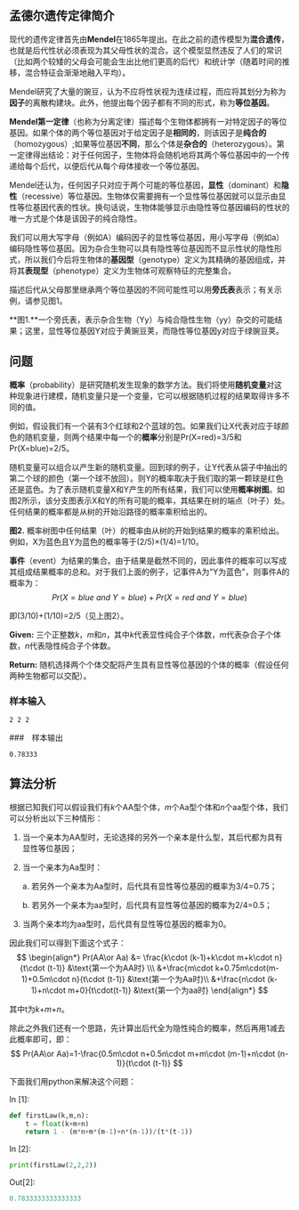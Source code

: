 ## 孟德尔遗传定律简介

现代的遗传定律首先由**Mendel**在1865年提出。在此之前的遗传模型为**混合遗传**，也就是后代性状必须表现为其父母性状的混合。这个模型显然违反了人们的常识（比如两个较矮的父母会可能会生出比他们更高的后代）和统计学（随着时间的推移，混合特征会渐渐地融入平均）。

Mendel研究了大量的豌豆，认为不应将性状视为连续过程，而应将其划分为称为**因子**的离散构建块。此外，他提出每个因子都有不同的形式，称为**等位基因**。

**Mendel第一定律**（也称为分离定律）描述每个生物体都拥有一对特定因子的等位基因。如果个体的两个等位基因对于给定因子是**相同的**，则该因子是**纯合的**（homozygous）;如果等位基因**不同**，那么个体是**杂合的**（heterozygous）。第一定律得出结论：对于任何因子，生物体将会随机地将其两个等位基因中的一个传递给每个后代，以便后代从每个母体接收一个等位基因。

Mendel还认为，任何因子只对应于两个可能的等位基因，**显性**（dominant）和**隐性**（recessive）等位基因。生物体仅需要拥有一个显性等位基因就可以显示由显性等位基因代表的性状。换句话说，生物体能够显示由隐性等位基因编码的性状的唯一方式是个体是该因子的纯合隐性。

我们可以用大写字母（例如A）编码因子的显性等位基因，用小写字母（例如a）编码隐性等位基因。因为杂合生物可以具有隐性等位基因而不显示性状的隐性形式，所以我们今后将生物体的**基因型**（genotype）定义为其精确的基因组成，并将其**表现型**（phenotype）定义为生物体可观察特征的完整集合。

描述后代从父母那里继承两个等位基因的不同可能性可以用**旁氏表**表示；有关示例，请参见图1。

**图1.**一个旁氏表，表示杂合生物（Yy）与纯合隐性生物（yy）杂交的可能结果；这里，显性等位基因Y对应于黄豌豆荚，而隐性等位基因y对应于绿豌豆荚。

## 问题

**概率**（probability）是研究随机发生现象的数学方法。我们将使用**随机变量**对这种现象进行建模，随机变量只是一个变量，它可以根据随机过程的结果取得许多不同的值。

例如，假设我们有一个装有3个红球和2个蓝球的包。如果我们让X代表对应于球颜色的随机变量，则两个结果中每一个的**概率**分别是Pr(X=red)=3/5和Pr(X=blue)=2/5。

随机变量可以组合以产生新的随机变量。回到球的例子，让Y代表从袋子中抽出的第二个球的颜色（第一个球不放回）。则Y的概率取决于我们取的第一颗球是红色还是蓝色。为了表示随机变量X和Y产生的所有结果，我们可以使用**概率树图**。如图2所示，该分支图表示X和Y的所有可能的概率，其结果在树的端点（叶子）处。任何结果的概率都是从树的开始沿路径的概率乘积给出的。

**图2.** 概率树图中任何结果（叶）的概率由从树的开始到结果的概率的乘积给出。例如，X为蓝色且Y为蓝色的概率等于(2/5)×(1/4)=1/10。

**事件**（event）为结果的集合。由于结果是截然不同的，因此事件的概率可以写成其组成结果概率的总和。对于我们上面的例子，记事件A为"Y为蓝色"，则事件A的概率为： 
$$
Pr(X=blue\ and\ Y=blue)+Pr(X=red\ and\ Y=blue)
$$

即(3/10)+(1/10)=2/5（见上图2）。

**Given:** 三个正整数*k*，*m*和*n*，其中*k*代表显性纯合子个体数，*m*代表杂合子个体数，*n*代表隐性纯合子个体数。

**Return:** 随机选择两个个体交配将产生具有显性等位基因的个体的概率（假设任何两种生物都可以交配）。

### 样本输入

```
2 2 2
```

###　样本输出

```
0.78333
```

## 算法分析

根据已知我们可以假设我们有*k*个AA型个体，*m*个Aa型个体和*n*个aa型个体，我们可以分析出以下三种情形：

1. 当一个亲本为AA型时，无论选择的另外一个亲本是什么型，其后代都为具有显性等位基因；

2. 当一个亲本为Aa型时：

   a. 若另外一个亲本为Aa型时，后代具有显性等位基因的概率为3/4=0.75；

   b. 若另外一个亲本为aa型时，后代具有显性等位基因的概率为2/4=0.5；

3. 当两个亲本均为aa型时，后代具有显性等位基因的概率为0。

因此我们可以得到下面这个式子：
$$
\begin{align*}
Pr(AA\or Aa) &= \frac{k\cdot (k-1)+k\cdot m+k\cdot n}{t\cdot (t-1)} &\text{第一个为AA时} \\\
&+\frac{m\cdot k+0.75m\cdot(m-1)+0.5m\cdot n}{t\cdot (t-1)} &\text{第一个为Aa时}\\
&+\frac{n\cdot (k-1)+n\cdot m+0}{t\cdot(t-1)} &\text{第一个为aa时}
\end{align*}
$$

其中t为*k*+*m*+*n*。

除此之外我们还有一个思路，先计算出后代全为隐性纯合的概率，然后再用1减去此概率即可，即：
$$
Pr(AA\or Aa)=1-\frac{0.5m\cdot n+0.5n\cdot m+m\cdot (m-1)+n\cdot (n-1)}{t\cdot (t-1)}
$$

下面我们用python来解决这个问题：

In [1]:

```python
def firstLaw(k,m,n):
    t = float(k+m+n)
    return 1 - (m*n+m*(m-1)+n*(n-1))/(t*(t-1))
```

In [2]:

```python
print(firstLaw(2,2,2))
```

Out[2]:

```python
0.7833333333333333
```

